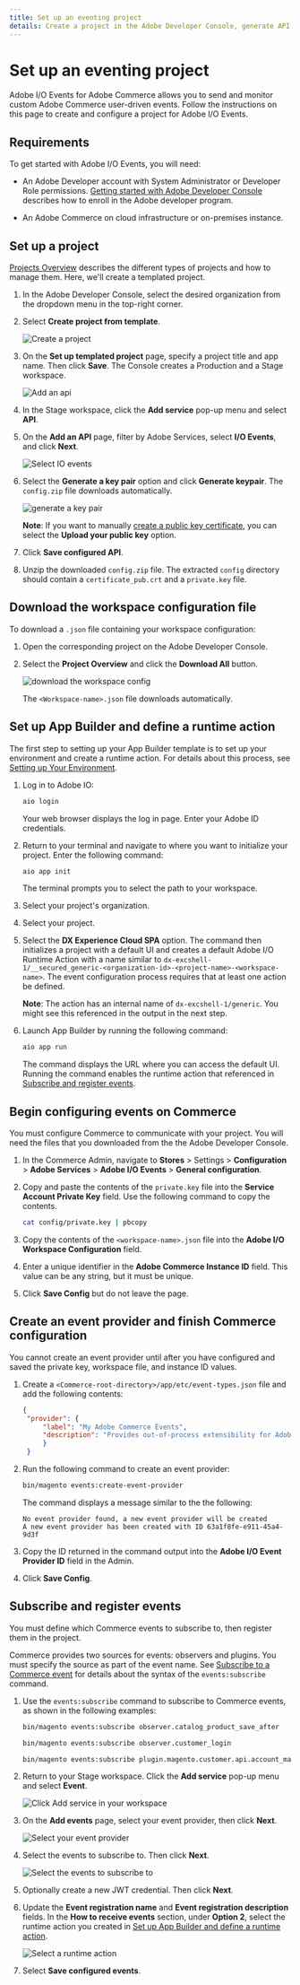 ```yaml
---
title: Set up an eventing project
details: Create a project in the Adobe Developer Console, generate API credentials, and download the workspace configuration.
---
```


# Set up an eventing project

Adobe I/O Events for Adobe Commerce allows you to send and monitor custom Adobe Commerce user-driven events. Follow the instructions on this page to create and configure a project for Adobe I/O Events.

## Requirements

To get started with Adobe I/O Events, you will need:

*  An Adobe Developer account with System Administrator or Developer Role permissions. [Getting started with Adobe Developer Console](https://developer.adobe.com/developer-console/docs/guides/getting-started/) describes how to enroll in the Adobe developer program.

*  An Adobe Commerce on cloud infrastructure or on-premises instance.

## Set up a project

[Projects Overview](https://developer.adobe.com/developer-console/docs/guides/projects/) describes the different types of projects and how to manage them. Here, we'll create a templated project.

1. In the Adobe Developer Console, select the desired organization from the dropdown menu in the top-right corner.

1. Select **Create project from template**.

   ![Create a project](../_images/create-project.png)

1. On the **Set up templated project** page, specify a project title and app name. Then click **Save**. The Console creates a Production and a Stage workspace.

   ![Add an api](../_images/set-up-templated-project.png)

1. In the Stage workspace, click the **Add service** pop-up menu and select **API**.

1. On the **Add an API** page, filter by Adobe Services, select **I/O Events**, and click **Next**.

   ![Select IO events](../_images/adobe-io-events.png)

1. Select the **Generate a key pair** option and click **Generate keypair**. The `config.zip` file downloads automatically.

   ![generate a key pair](../_images/generate-key-pair.png)

   **Note**: If you want to manually [create a public key certificate](https://developer.adobe.com/developer-console/docs/guides/authentication/JWT/JWTCertificate/), you can select the **Upload your public key** option.

1. Click **Save configured API**.

1. Unzip the downloaded `config.zip` file. The extracted `config` directory should contain a `certificate_pub.crt` and a `private.key` file.

## Download the workspace configuration file

To download a `.json` file containing your workspace configuration:

1. Open the corresponding project on the Adobe Developer Console.

1. Select the **Project Overview** and click the **Download All** button.

   ![download the workspace config](../_images/download-workspace-config.png)

   The `<Workspace-name>.json` file downloads automatically.

## Set up App Builder and define a runtime action

The first step to setting up your App Builder template is to set up your environment and create a runtime action. For details about this process, see [Setting up Your Environment](https://developer.adobe.com/runtime/docs/guides/getting-started/setup/).

1. Log in to Adobe IO:

   ```bash
   aio login
   ```

   Your web browser displays the log in page. Enter your Adobe ID credentials.

1. Return to your terminal and navigate to where you want to initialize your project. Enter the following command:

   ```bash
   aio app init
   ```

   The terminal prompts you to select the path to your workspace.

1. Select your project's organization.

1. Select your project.

1. Select the  **DX Experience Cloud SPA** option. The command then initializes a project with a default UI and creates a default Adobe I/O Runtime Action with a name similar to `dx-excshell-1/__secured_generic-<organization-id>-<project-name>-<workspace-name>`. The event configuration process requires that at least one action be defined.

   **Note**: The action has an internal name of `dx-excshell-1/generic`. You might see this referenced in the output in the next step.

1. Launch App Builder by running the following command:

   ```bash
   aio app run
   ```

   The command displays the URL where you can access the default UI. Running the command enables the runtime action that referenced in [Subscribe and register events](#subscribe-and-register-events).

## Begin configuring events on Commerce

You must configure Commerce to communicate with your project. You will need the files that you downloaded from the the Adobe Developer Console.

1. In the Commerce Admin, navigate to **Stores** > Settings > **Configuration** > **Adobe Services** > **Adobe I/O Events** > **General configuration**.

1. Copy and paste the contents of the `private.key` file into the **Service Account Private Key** field. Use the following command to copy the contents.

   ```bash
   cat config/private.key | pbcopy
   ```

1. Copy the contents of the `<workspace-name>.json` file into the **Adobe I/O Workspace Configuration** field.

1. Enter a unique identifier in the **Adobe Commerce Instance ID** field. This value can be any string, but it must be unique.

1. Click **Save Config** but do not leave the page.

## Create an event provider and finish Commerce configuration

You cannot create an event provider until after you have configured and saved the private key, workspace file, and instance ID values.

1. Create a `<Commerce-root-directory>/app/etc/event-types.json` file and add the following contents:

   ```json
   {
    "provider": {
        "label": "My Adobe Commerce Events",
        "description": "Provides out-of-process extensibility for Adobe Commerce"
        }
    }
    ```

1. Run the following command to create an event provider:

   ```bash
   bin/magento events:create-event-provider
   ```

   The command displays a message similar to the the following:

   ```terminal
   No event provider found, a new event provider will be created
   A new event provider has been created with ID 63a1f8fe-e911-45a4-9d3f
   ```

1. Copy the ID returned in the command output into the **Adobe I/O Event Provider ID** field in the Admin.

1. Click **Save Config**.

## Subscribe and register events

You must define which Commerce events to subscribe to, then register them in the project.

Commerce provides two sources for events: observers and plugins. You must specify the source as part of the event name. See [Subscribe to a Commerce event](./commands.md#subscribe-to-a-commerce-event) for details about the syntax of the `events:subscribe` command.

1. Use the `events:subscribe` command to subscribe to Commerce events, as shown in the following examples:

   ```bash
   bin/magento events:subscribe observer.catalog_product_save_after
   ```

   ```bash
   bin/magento events:subscribe observer.customer_login
   ```

   ```bash
   bin/magento events:subscribe plugin.magento.customer.api.account_management.create_account
   ```

1. Return to your Stage workspace. Click the **Add service** pop-up menu and select **Event**.

   ![Click Add service in your workspace](../_images/add-event.png)

1. On the **Add events** page, select your event provider, then click **Next**.

   ![Select your event provider](../_images/download-workspace-config.png)

1. Select the events to subscribe to. Then click **Next**.

   ![Select the events to subscribe to](../_images/download-workspace-config.png)

1. Optionally create a new JWT credential. Then click **Next**.

1. Update the **Event registration name** and **Event registration description** fields. In the **How to receive events** section, under **Option 2**, select the runtime action you created in [Set up App Builder and define a runtime action](#set-up-app-builder-and-define-a-runtime-action).

   ![Select a runtime action](../_images/select-runtime-action.png)

1. Select **Save configured events**.
